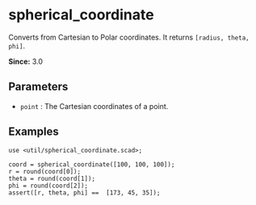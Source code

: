 # spherical_coordinate

Converts from Cartesian to Polar coordinates. It returns `[radius, theta, phi]`.

**Since:** 3.0

## Parameters

- `point` : The Cartesian coordinates of a point.

## Examples

    use <util/spherical_coordinate.scad>;
    
	coord = spherical_coordinate([100, 100, 100]);
	r = round(coord[0]);
	theta = round(coord[1]);
	phi = round(coord[2]);
    assert([r, theta, phi] ==  [173, 45, 35]);  